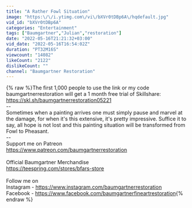 ```yaml
---
title: "A Rather Fowl Situation"
image: "https:\/\/i.ytimg.com\/vi\/bXVr0tDBp6A\/hqdefault.jpg"
vid_id: "bXVr0tDBp6A"
categories: "Entertainment"
tags: ["Baumgartner","Julian","restoration"]
date: "2022-05-16T21:21:32+03:00"
vid_date: "2022-05-16T16:54:02Z"
duration: "PT32M16S"
viewcount: "14082"
likeCount: "2122"
dislikeCount: ""
channel: "Baumgartner Restoration"
---
```

{% raw %}The first 1,000 people to use the link or my code baumgartnerrestoration will get a 1 month free trial of Skillshare: <a rel="nofollow" target="blank" href="https://skl.sh/baumgartnerrestoration05221">https://skl.sh/baumgartnerrestoration05221</a> <br />--<br />Sometimes when a painting arrives one must simply pause and marvel at the damage, for when it's this extensive, it's pretty impressive.  Suffice it to say, all hope is not lost and this painting situation will be transformed from Fowl to Pheasant.  <br />--<br />Support me on Patreon<br /><a rel="nofollow" target="blank" href="https://www.patreon.com/baumgartnerrestoration">https://www.patreon.com/baumgartnerrestoration</a><br /><br />Official Baumgartner Merchandise<br /><a rel="nofollow" target="blank" href="https://teespring.com/stores/bfars-store">https://teespring.com/stores/bfars-store</a><br /><br />Follow me on<br />Instagram - <a rel="nofollow" target="blank" href="https://www.instagram.com/baumgartnerrestoration">https://www.instagram.com/baumgartnerrestoration</a><br />Facebook - <a rel="nofollow" target="blank" href="https://www.facebook.com/baumgartnerfineartrestoration">https://www.facebook.com/baumgartnerfineartrestoration</a>{% endraw %}
